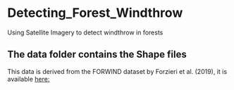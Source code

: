 # Detecting_Forest_Windthrow
Using Satellite Imagery to detect windthrow in forests


## The data folder contains the Shape files 
This data is derived from the FORWIND dataset by Forzieri et al. (2019), it is available [here:]([https://figshare.com/articles/dataset/A_spatially-explicit_database_of_wind_disturbances_in_European_forests_over_the_period_2000-2018/9555008)
